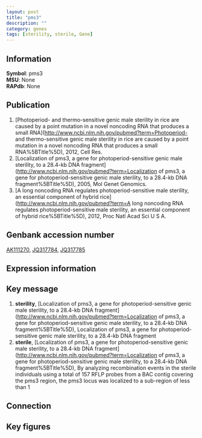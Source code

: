 ```yaml
---
layout: post
title: "pms3"
description: ""
category: genes
tags: [sterility, sterile, Gene]
---
```


## Information
__Symbol__: pms3  
__MSU__: None  
__RAPdb__: None  

## Publication
1. [Photoperiod- and thermo-sensitive genic male sterility in rice are caused by a point mutation in a novel noncoding RNA that produces a small RNA](http://www.ncbi.nlm.nih.gov/pubmed?term=Photoperiod- and thermo-sensitive genic male sterility in rice are caused by a point mutation in a novel noncoding RNA that produces a small RNA%5BTitle%5D), 2012, Cell Res.
2. [Localization of pms3, a gene for photoperiod-sensitive genic male sterility, to a 28.4-kb DNA fragment](http://www.ncbi.nlm.nih.gov/pubmed?term=Localization of pms3, a gene for photoperiod-sensitive genic male sterility, to a 28.4-kb DNA fragment%5BTitle%5D), 2005, Mol Genet Genomics.
3. [A long noncoding RNA regulates photoperiod-sensitive male sterility, an essential component of hybrid rice](http://www.ncbi.nlm.nih.gov/pubmed?term=A long noncoding RNA regulates photoperiod-sensitive male sterility, an essential component of hybrid rice%5BTitle%5D), 2012, Proc Natl Acad Sci U S A.

## Genbank accession number
[AK111270](http://www.ncbi.nlm.nih.gov/nuccore/AK111270), [JQ317784](http://www.ncbi.nlm.nih.gov/nuccore/JQ317784), [JQ317785](http://www.ncbi.nlm.nih.gov/nuccore/JQ317785)  

## Expression information

## Key message
1. __sterility__, [Localization of pms3, a gene for photoperiod-sensitive genic male sterility, to a 28.4-kb DNA fragment](http://www.ncbi.nlm.nih.gov/pubmed?term=Localization of pms3, a gene for photoperiod-sensitive genic male sterility, to a 28.4-kb DNA fragment%5BTitle%5D), Localization of pms3, a gene for photoperiod-sensitive genic male sterility, to a 28.4-kb DNA fragment
2. __sterile__, [Localization of pms3, a gene for photoperiod-sensitive genic male sterility, to a 28.4-kb DNA fragment](http://www.ncbi.nlm.nih.gov/pubmed?term=Localization of pms3, a gene for photoperiod-sensitive genic male sterility, to a 28.4-kb DNA fragment%5BTitle%5D),  By analyzing recombination events in the sterile individuals using a total of 157 RFLP probes from a BAC contig covering the pms3 region, the pms3 locus was localized to a sub-region of less than 1

## Connection

## Key figures


